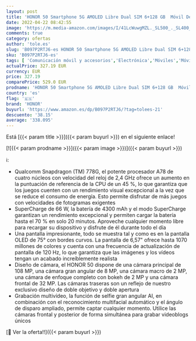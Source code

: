 ```yaml
---
layout: post
title: 'HONOR 50 Smartphone 5G AMOLED Libre Dual SIM 6+128 GB  Móvil Desbloqueado con Cámara Cuádruple de 108 MP  120 Hz Pantalla Curva de 6.57" Pulgadas  Android 11 SuperCharge de 66 W  GMS  Midnight Black'
date: 2022-04-22 08:42:55
image: 'https://m.media-amazon.com/images/I/41LcWuwgMZL._SL500_._SL400_.jpg'
comments: true
category: ofertas
author: 'tole.es'
slug: 'B097P2RTJ6-es HONOR 50 Smartphone 5G AMOLED Libre Dual SIM 6+128 GB...'
sku: 'B097P2RTJ6-es'
tags: [ 'Comunicación móvil y accesorios','Electrónica','Móviles','Móviles de prepago','Móviles y smartphones libres','android','honor','🇪🇸', ]
actualPrice: 327.19 EUR
currency: EUR
price: 327.19
comparePrice: 529.0 EUR
prodname: 'HONOR 50 Smartphone 5G AMOLED Libre Dual SIM 6+128 GB  Móvil Desbloqueado con Cámara Cuádruple de 108 MP  120 Hz Pantalla Curva de 6.57" Pulgadas  Android 11 SuperCharge de 66 W  GMS  Midnight Black'
country: 'es'
flag: '🇪🇸'
brand: 'HONOR'
buyurl: 'https://www.amazon.es/dp/B097P2RTJ6/?tag=tolees-21'
descuento: '38.15'
average: '338.095'
---
```


Está [{{< param title >}}]({{< param buyurl >}}) en el siguiente enlace!

[![{{< param prodname >}}]({{< param image >}})]({{< param buyurl >}})

ℹ️:

- Qualcomm Snapdragon (TM) 778G, el potente procesador A78 de cuatro núcleos con velocidad del reloj de 2,4 GHz ofrece un aumento en la puntuación de referencia de la CPU de un 45 %, lo que garantiza que los juegos cuenten con un rendimiento visual excepcional a la vez que se reduce el consumo de energía. Esto permite disfrutar de más juegos con velocidades de fotogramas exigentes
- SuperCharge de 66 W, la batería de 4300 mAh y el modo SuperCharge garantizan un rendimiento excepcional y permiten cargar la batería hasta el 70 % en solo 20 minutos. Aproveche cualquier momento libre para recargar su dispositivo y disfrute de él durante todo el día
- Una pantalla impresionante, todo se muestra tal y como es en la pantalla OLED de 75° con bordes curvos. La pantalla de 6,57" ofrece hasta 1070 millones de colores y cuenta con una frecuencia de actualización de pantalla de 120 Hz, lo que garantiza que las imágenes y los vídeos tengan un acabado increíblemente realista
- Diseño de cámara, el HONOR 50 dispone de una cámara principal de 108 MP, una cámara gran angular de 8 MP, una cámara macro de 2 MP, una cámara de enfoque completo con bokeh de 2 MP y una cámara frontal de 32 MP. Las cámaras traseras son un reflejo de nuestro exclusivo diseño de doble objetivo y doble apertura
- Grabación multivídeo, la función de selfie gran angular AI, en combinación con el reconocimiento multifacial automático y el ángulo de disparo ampliado, permite captar cualquier momento. Utilice las cámaras frontal y posterior de forma simultánea para grabar videoblogs únicos

[🛒 Ver la oferta!!]({{< param buyurl >}})
